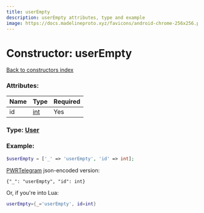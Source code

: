 ```yaml
---
title: userEmpty
description: userEmpty attributes, type and example
image: https://docs.madelineproto.xyz/favicons/android-chrome-256x256.png
---
```

# Constructor: userEmpty  
[Back to constructors index](index.md)



### Attributes:

| Name     |    Type       | Required |
|----------|---------------|----------|
|id|[int](../types/int.md) | Yes|



### Type: [User](../types/User.md)


### Example:

```php
$userEmpty = ['_' => 'userEmpty', 'id' => int];
```  

[PWRTelegram](https://pwrtelegram.xyz) json-encoded version:

```
{"_": "userEmpty", "id": int}
```


Or, if you're into Lua:

```lua
userEmpty={_='userEmpty', id=int}

```


